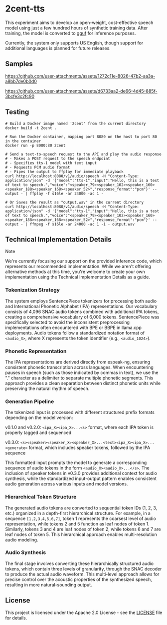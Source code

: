 # 2cent-tts

This experiment aims to develop an open-weight, cost-effective speech model using just a few hundred hours of synthetic training data. After training, the model is converted to [gguf](https://github.com/ggml-org/llama.cpp) for inference purposes.

Currently, the system only supports US English, though support for additional languages is planned for future releases.

## Samples

https://github.com/user-attachments/assets/1272c11e-8026-47b2-aa3a-a8bb7de0b0d0

https://github.com/user-attachments/assets/d6733aa2-de66-4d45-885f-3bcfe3c2fc90

## Testing

```
# Build a Docker image named '2cent' from the current directory
docker build -t 2cent .

# Run the Docker container, mapping port 8080 on the host to port 80 in the container
docker run -p 8080:80 2cent

# Send a text-to-speech request to the API and play the audio response
# - Makes a POST request to the speech endpoint
# - Specifies tts-1 model with text input
# - Requests PCM audio format
# - Pipes the output to ffplay for immediate playback
curl http://localhost:8080/v1/audio/speech -H "Content-Type: application/json" -d '{"model":"tts-1","input":"Hello, this is a test of text to speech.","voice":"<speaker_79><speaker_102><speaker_160><speaker_188><speaker_168><speaker_52>","response_format":"pcm"}' --output - | ffplay -f s16le -ar 24000 -ac 1 -

# Or Saves the result as "output.wav" in the current directory
curl http://localhost:8080/v1/audio/speech -H "Content-Type: application/json" -d '{"model":"tts-1","input":"Hello, this is a test of text to speech.","voice":"<speaker_79><speaker_102><speaker_160><speaker_188><speaker_168><speaker_52>","response_format":"pcm"}' --output - | ffmpeg -f s16le -ar 24000 -ac 1 -i - output.wav
```

## Technical Implementation Details

> [!NOTE]
> We're currently focusing our support on the provided inference code, which represents our recommended implementation.
> While we aren't offering alternative methods at this time, you're welcome to create your own implementation using the Technical Implementation Details as a guide.

### Tokenization Strategy

The system employs SentencePiece tokenizers for processing both audio and International Phonetic Alphabet (IPA) representations. Our vocabulary consists of 4,096 SNAC audio tokens combined with additional IPA tokens, creating a comprehensive vocabulary of 6,000 tokens. SentencePiece was specifically selected to avoid the inconsistent preprocessing implementations often encountered with BPE or BBPE in llama.cpp deployments. Audio tokens follow a standardized notation format of `<audio_X>`, where X represents the token identifier (e.g., `<audio_1024>`).

### Phonetic Representation

The IPA representations are derived directly from espeak-ng, ensuring consistent phonetic transcription across languages. When encountering pauses in speech (such as those indicated by commas in text), we use the "." character as a delimiter to separate multiple phonetic segments. This approach provides a clean separation between distinct phonetic units while preserving the natural rhythm of speech.

### Generation Pipeline

The tokenized input is processed with different structured prefix formats depending on the model version:

v0.1.0 and v0.2.0: `<ipa_X><ipa_X>...<s>` format, where each IPA token is properly tagged and sequenced

v0.3.0: `<s><speaker><speaker_X><speaker_X>...<text><ipa_X><ipa_X>...<generate>` format, which includes speaker tokens, followed by the IPA sequence

This formatted input prompts the model to generate a corresponding sequence of audio tokens in the form `<audio_X><audio_X>...</s>`. The inclusion of speaker tokens in v0.3.0 provides additional context for audio synthesis, while the standardized input-output pattern enables consistent audio generation across various inputs and model versions.

### Hierarchical Token Structure

The generated audio tokens are converted to sequential token IDs (1, 2, 3, etc.) organized in a depth-first hierarchical structure. For example, in a sequence `[1,2,3,4,5,6,7]`, token 1 represents the coarsest level of audio representation, while tokens 2 and 5 function as leaf nodes of token 1. Similarly, tokens 3 and 4 are leaf nodes of token 2, while tokens 6 and 7 are leaf nodes of token 5. This hierarchical approach enables multi-resolution audio modeling.

### Audio Synthesis

The final stage involves converting these hierarchically structured audio tokens, which contain three levels of granularity, through the SNAC decoder to produce the actual audio waveform. This multi-level approach allows for precise control over the acoustic properties of the synthesized speech, resulting in more natural-sounding output.

## License

This project is licensed under the Apache 2.0 License - see the [LICENSE](LICENSE) file for details.
